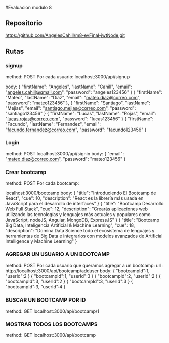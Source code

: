 #Evaluacion modulo 8

## Repositorio
https://github.com/AngelesCahill/m8-evFinal-jwtNode.git

## Rutas

### signup 
method: POST
Por cada usuario: 
localhost:3000/api/signup

body:
{
    "firstName": "Angeles",
    "lastName": "Cahill",
    "email": "angeles.cahill@gmail.com",
    "password": "angeles123456"
}
{
    "firstName": "Mateo",
    "lastName": "Diaz",
    "email": "mateo.diaz@correo.com",
    "password": "mateo123456"
},
{
    "firstName": "Santiago",
    "lastName": "Mejias",
    "email": "santiago.mejias@correo.com",
    "password": "santiago123456"
}
{
    "firstName": "Lucas",
    "lastName": "Rojas",
    "email": "lucas.rojas@correo.com",
    "password": "lucas123456"
}
{
    "firstName": "Facundo",
    "lastName": "Fernandez",
    "email": "facundo.fernandez@correo.com",
    "password": "facundo123456"
}

### Login
method: POST
localhost:3000/api/signin
body:
{
    "email": "mateo.diaz@correo.com",
    "password": "mateo123456"
}

### Crear bootcamp
method: POST
Por cada bootcamp:

localhost:3000/bootcamp
body:
{
    "title": "Introduciendo El Bootcamp de React",
    "cue": 10,
    "description": "React es la librería más usada en JavaScript para el desarrollo de interfaces"
}
{
    "title": "Bootcamp Desarrollo Web Full Stack",
    "cue": 12,
    "description": "Crearás aplicaciones web utilizando las tecnologías y lenguajes más actuales y populares como JavaScript, nodeJS, Angular, MongoDB, ExpressJS"
}
{
    "title": "Bootcamp Big Data, Inteligencia Artificial & Machine Learning",
    "cue": 18,
    "description": "Domina Data Science todo el ecosistema de lenguajes y herramientas de Big Data e integrarlos con modelos avanzados de Artificial Intelligence y Machine Learning"
}

### AGREGAR UN USUARIO A UN BOOTCAMP
method: POST
Por cada usuario que queramos agregar a un bootcamp: 
url: http://localhost:3000/api/bootcamp/adduser
body:
{
    "bootcampId":1,
    "userId":2
}
{
    "bootcampId":1,
    "userId":3
}
{
    "bootcampId":2,
    "userId":2
}
{
    "bootcampId":3,
    "userId":2
}
{
    "bootcampId":3,
    "userId":3
}
{
    "bootcampId":3,
    "userId":4
}

### BUSCAR UN BOOTCAMP POR ID
method: GET
localhost:3000/api/bootcamp/1

### MOSTRAR TODOS LOS BOOTCAMPS
method: GET
localhost:3000/api/bootcamp